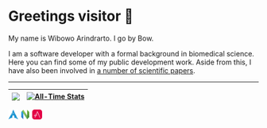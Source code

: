 # Greetings visitor 👋

My name is Wibowo Arindrarto. I go by Bow.

I am a software developer with a formal background in biomedical science. Here you can find
some of my public development work. Aside from this, I have also been involved in
[a number of scientific papers](https://pubmed.ncbi.nlm.nih.gov/?term=Arindrarto%2C%20Wibowo%5BAuthor%5D&sort=date&size=50).

---

| <a href="https://github.com/bow"><img align="center" src="https://github-readme-stats.vercel.app/api/top-langs/?username=bow&hide=html,vim%20script,postscript,css,tex&langs_count=10&layout=compact&hide_border=true&exclude_repo=dotfiles,talks,homepage" /></a> | <a href="https://github.com/bow"><img align="center" src="https://github-readme-stats.vercel.app/api?username=bow&count_private=true&show_icons=true&include_all_commits=true&custom_title=All-Time%20Stats&hide_border=true&title_color=007c5b&icon_color=007c5b&text_color=2a2a2a" alt="All-Time Stats" /></a> |
| ------------- | ------------- |

<code><a href="https://archlinux.org/"><img height="20" alt="archlinux" src="https://raw.githubusercontent.com/github/explore/7b8474be525e3f210d3c8d60a32beca4bfc2895b/topics/archlinux/archlinux.png" /></a></code>
<code><a href="https://neovim.io/"><img height="20" alt="neovim" src="https://raw.githubusercontent.com/github/explore/26674e638508ac4a4e113ee32d6755ebfa000569/topics/neovim/neovim.png" /></a></code>
<code><a href="https://docs.asciidoctor.org/asciidoc/latest/"><img height="20" alt="asciidoc" src="https://raw.githubusercontent.com/asciidoctor/brand/main/logo/logo-fill-color.svg" /></a></code>
